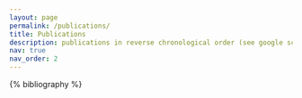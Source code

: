 ```yaml
---
layout: page
permalink: /publications/
title: Publications
description: publications in reverse chronological order (see google scholar for latest)
nav: true
nav_order: 2
---
```


<!-- _pages/publications.md -->
<div class="publications">

{% bibliography %}

</div>
